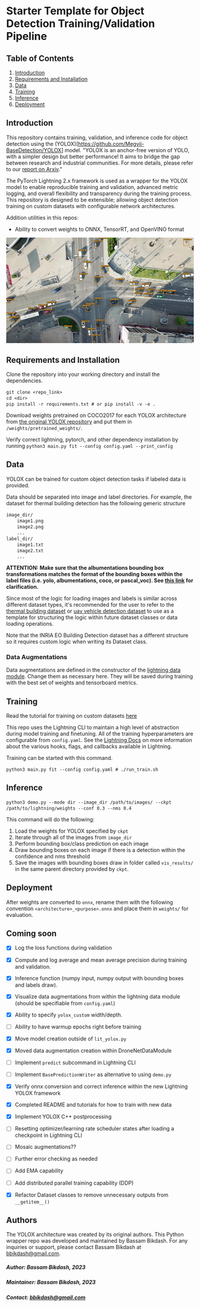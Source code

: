 # Starter Template for Object Detection Training/Validation Pipeline

## Table of Contents
1. [Introduction](#intro)
2. [Requirements and Installation](#installation)
3. [Data](#data)
4. [Training](#training)
5. [Inference](#inference)
6. [Deployment](#deployment)

## Introduction  <a name="intro"></a>
This repository contains training, validation, and inference code for object detection using the (YOLOX)[https://github.com/Megvii-BaseDetection/YOLOX] model. "YOLOX is an anchor-free version of YOLO, with a simpler design but better performance! It aims to bridge the gap between research and industrial communities.
For more details, please refer to our [report on Arxiv](https://arxiv.org/abs/2107.08430)."

The PyTorch Lightning 2.x framework is used as a wrapper for the YOLOX model to enable reproducible training and validation, advanced metric logging, and overall flexibility and transparency during the training process. This repository is designed to be extensible; allowing object detection training on custom datasets with configurable network architectures.

Addition utilities in this repos:
- Ability to convert weights to ONNX, TensorRT, and OpenVINO format

![Aerial Car Detection](./assets/car_detections_asset.png)

## Requirements and Installation <a name="installation"></a>
Clone the repository into your working directory and install the dependencies.

```shell
git clone <repo_link>
cd <dir>
pip install -r requirements.txt # or pip install -v -e .
```

Download weights pretrained on COCO2017 for each YOLOX architecture from [the original YOLOX repository](https://github.com/Megvii-BaseDetection/YOLOX) and put them in `/weights/pretrained_weights/`.

Verify correct lightning, pytorch, and other dependency installation by running `python3 main.py fit --config config.yaml --print_config`

## Data <a name="data"></a>

YOLOX can be trained for custom object detection tasks if labeled data is provided.

Data should be separated into image and label directories. For example, the dataset for thermal building detection has the following generic structure
```
image_dir/
    image1.png
    image2.png
    ...
label_dir/
    image1.txt
    image2.txt
    ...
```

__ATTENTION: Make sure that the albumentations bounding box transformations matches the format of the bounding boxes within the label files (i.e. yolo, albumentations, coco, or pascal_voc). See [this link](https://albumentations.ai/docs/getting_started/bounding_boxes_augmentation/) for clarification.__

Since most of the logic for loading images and labels is similar across different dataset types, it's recommended for the user to refer to the [thermal building dataset](./data/thermal_building_dataset.py) or [uav vehicle detection dataset](./data/uav_vehicle.py) to use as a template for structuring the logic within future dataset classes or data loading operations.

Note that the INRIA EO Building Detection dataset has a different structure so it requires custom logic when writing its Dataset class.

### Data Augmentations
Data augmentations are defined in the constructor of the [lightning data module](./data/detection_data_module.py). Change them as necessary here. They will be saved during training with the best set of weights and tensorboard metrics.

## Training <a name="training"></a>

Read the tutorial for training on custom datasets [here](./docs/train_custom_data.md)

This repo uses the Lightning CLI to maintain a high level of abstraction during model training and finetuning. All of the training hyperparameters are configurable from `config.yaml`. See the [Lightning Docs](https://lightning.ai/docs/pytorch/latest/common/trainer.html#trainer-class-api) on more information about the various hooks, flags, and callbacks available in Lightning.

Training can be started with this command.
```shell
python3 main.py fit --config config.yaml # ./run_train.sh
```

## Inference <a name="inference"></a>
```shell
python3 demo.py --mode dir --image_dir /path/to/images/ --ckpt /path/to/lightning/weights --conf 0.3 --nms 0.4
```

This command will do the following:
1. Load the weights for YOLOX specified by `ckpt`
2. Iterate through all of the images from `image_dir`
3. Perform bounding box/class prediction on each image
4. Draw bounding boxes on each image if there is a detection within the confidence and nms threshold
5. Save the images with bounding boxes draw in folder called `vis_results/` in the same parent directory provided by `ckpt`.


## Deployment <a name="deployment"></a>

After weights are converted to `onnx`, rename them with the following convention `<architecture>_<purpose>.onnx` and place them in `weights/` for evaluation.

## Coming soon
- [x] Log the loss functions during validation
- [x] Compute and log average and mean average precision during training and validation.
- [x] Inference function (numpy input, numpy output with bounding boxes and labels draw).
- [x] Visualize data augmentations from within the lightning data module (should be specifiable from `config.yaml`)
- [x] Ability to specify `yolox_custom` width/depth.
- [ ] Ability to have warmup epochs right before training
- [x] Move model creation outside of `lit_yolox.py`
- [x] Moved data augmentation creation within DroneNetDataModule
- [ ] Implement `predict` subcommand in Lightning CLI
- [ ] Implement `BasePredictionWriter` as alternative to using `demo.py`
- [x] Verify onnx conversion and correct inference within the new Lightning YOLOX framework
- [x] Completed README and tutorials for how to train with new data
- [x] Implement YOLOX C++ postprocessing
- [ ] Resetting optimizer/learning rate scheduler states after loading a checkpoint in Lightning CLI
- [ ] Mosaic augmentations??
- [ ] Further error checking as needed
- [ ] Add EMA capability
- [ ] Add distributed parallel training capability (DDP)
- [x] Refactor Dataset classes to remove unnecessary outputs from `__getitem__()`


## Authors
The YOLOX architecture was created by its original authors. This Python wrapper repo was developed and maintained by Bassam Bikdash. For any inquiries or support, please contact Bassam Bikdash at bbikdash@gmail.com.


##### Author: Bassam Bikdash, 2023
##### Maintainer: Bassam Bikdash, 2023
##### Contact: bbikdash@gmail.com
